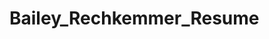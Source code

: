 # Bailey_Rechkemmer_Resume

<!-- i started with making a html sheet for each of my page link.

affter that i creatted a sytle.css file and conected it to each of the html files <head> tag -->

<!-- from their i made a basic boiler plate for all the html sheets as well as went to https://getbootstrap.com/ in order to get the jquery script to make my coade work -->

<!-- i then made a app.js file and went through and conected it to all the html files and then put the scripts in the proper places. after that i added a div and called it the nav bar and conected each link in the nav bar to the proper html pages and alowwing you to just click inbetween them.-->

<!-- next was adding all the divs and list items as well as all the <p> scripts -->
